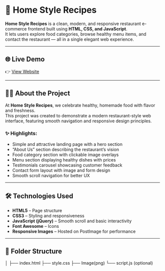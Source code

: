 # 🍴 Home Style Recipes

**Home Style Recipes** is a clean, modern, and responsive restaurant e-commerce frontend built using **HTML, CSS, and JavaScript**.  
It lets users explore food categories, browse healthy menu items, and contact the restaurant — all in a single elegant web experience.

---

## 🌐 Live Demo
👉 [View Website](https://homestylerecipes.netlify.app/)  

---

## 🧑‍🍳 About the Project

At **Home Style Recipes**, we celebrate healthy, homemade food with flavor and freshness.  
This project was created to demonstrate a modern restaurant-style web interface, featuring smooth navigation and responsive design principles.  

### ✨ Highlights:
- Simple and attractive landing page with a hero section  
- “About Us” section describing the restaurant’s vision  
- Food category section with clickable image overlays  
- Menu section displaying healthy dishes with prices  
- Testimonials carousel showcasing customer feedback  
- Contact form layout with image and form design  
- Smooth scroll navigation for better UX  

---

## 🛠️ Technologies Used

- **HTML5** – Page structure  
- **CSS3** – Styling and responsiveness  
- **JavaScript (jQuery)** – Smooth scroll and basic interactivity  
- **Font Awesome** – Icons  
- **Responsive Images** – Hosted on PostImage for performance  

---

## 📂 Folder Structure

│
├── index.html
├── style.css
├── Image(png)
└── script.js (optional)
